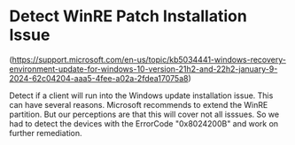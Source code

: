 # Detect WinRE Patch Installation Issue


(https://support.microsoft.com/en-us/topic/kb5034441-windows-recovery-environment-update-for-windows-10-version-21h2-and-22h2-january-9-2024-62c04204-aaa5-4fee-a02a-2fdea17075a8)

Detect if a client will run into the Windows update installation issue.
This can have several reasons. Microsoft recommends to extend the WinRE partition.
But our perceptions are that this will cover not all isssues.
So we had to detect the devices with the ErrorCode "0x8024200B" and work on further remediation.